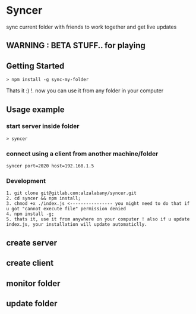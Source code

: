 # Syncer

sync current folder with friends to work together and get live updates

## WARNING : BETA STUFF.. for playing

## Getting Started

```
> npm install -g sync-my-folder
```
Thats it :) !. now you can use it from any folder in your computer

## Usage example

### start server inside folder

```
> syncer
```

### connect using a client from another machine/folder

```
syncer port=2020 host=192.168.1.5
```



### Development

```
1. git clone git@gitlab.com:alzalabany/syncer.git
2. cd syncer && npm install;
3. chmod +x ./index.js <---------------- you might need to do that if u got "cannot execute file" permission denied
4. npm install -g;
5. thats it, use it from anywhere on your computer ! also if u update index.js, your installation will update automaticlly.
```

## create server


## create client


## monitor folder


## update folder